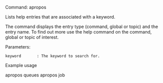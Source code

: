 Command: apropos <keyword>

Lists help entries that are associated with a keyword. 

The command displays the entry type (command, global or topic) and the entry name.
To find out more use the help command on the command,  global or topic of interest.

Parameters:

    keyword       : The keyword to search for.

Example usage

  apropos queues
  apropos job